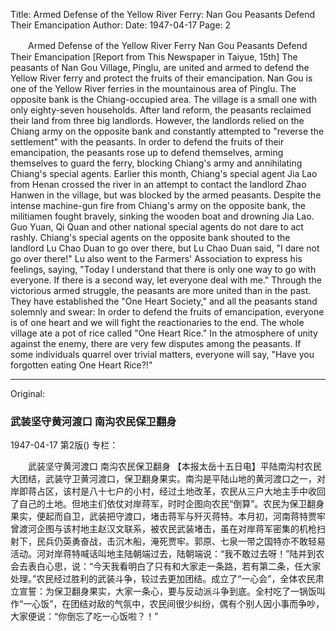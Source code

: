 Title: Armed Defense of the Yellow River Ferry: Nan Gou Peasants Defend Their Emancipation
Author:
Date: 1947-04-17
Page: 2

　　Armed Defense of the Yellow River Ferry
    Nan Gou Peasants Defend Their Emancipation
    [Report from This Newspaper in Taiyue, 15th] The peasants of Nan Gou Village, Pinglu, are united and armed to defend the Yellow River ferry and protect the fruits of their emancipation. Nan Gou is one of the Yellow River ferries in the mountainous area of Pinglu. The opposite bank is the Chiang-occupied area. The village is a small one with only eighty-seven households. After land reform, the peasants reclaimed their land from three big landlords. However, the landlords relied on the Chiang army on the opposite bank and constantly attempted to "reverse the settlement" with the peasants. In order to defend the fruits of their emancipation, the peasants rose up to defend themselves, arming themselves to guard the ferry, blocking Chiang's army and annihilating Chiang's special agents. Earlier this month, Chiang's special agent Jia Lao from Henan crossed the river in an attempt to contact the landlord Zhao Hanwen in the village, but was blocked by the armed peasants. Despite the intense machine-gun fire from Chiang's army on the opposite bank, the militiamen fought bravely, sinking the wooden boat and drowning Jia Lao. Guo Yuan, Qi Quan and other national special agents do not dare to act rashly. Chiang's special agents on the opposite bank shouted to the landlord Lu Chao Duan to go over there, but Lu Chao Duan said, "I dare not go over there!" Lu also went to the Farmers' Association to express his feelings, saying, "Today I understand that there is only one way to go with everyone. If there is a second way, let everyone deal with me." Through the victorious armed struggle, the peasants are more united than in the past. They have established the "One Heart Society," and all the peasants stand solemnly and swear: In order to defend the fruits of emancipation, everyone is of one heart and we will fight the reactionaries to the end. The whole village ate a pot of rice called "One Heart Rice." In the atmosphere of unity against the enemy, there are very few disputes among the peasants. If some individuals quarrel over trivial matters, everyone will say, "Have you forgotten eating One Heart Rice?!"



<hr /> 

Original: 


### 武装坚守黄河渡口  南沟农民保卫翻身

1947-04-17
第2版()
专栏：

　　武装坚守黄河渡口
    南沟农民保卫翻身
    【本报太岳十五日电】平陆南沟村农民大团结，武装守卫黄河渡口，保卫翻身果实。南沟是平陆山地的黄河渡口之一，对岸即蒋占区，该村是八十七户的小村，经过土地改革，农民从三户大地主手中收回了自己的土地。但地主们依仗对岸蒋军，时时企图向农民“倒算”。农民为保卫翻身果实，便起而自卫，武装把守渡口，堵击蒋军与歼灭蒋特。本月初，河南蒋特贾牢曾渡河企图与该村地主赵汉文联系，被农民武装堵击，虽在对岸蒋军密集的机枪扫射下，民兵仍英勇奋战，击沉木船，淹死贾牢。郭原、七泉一带之国特亦不敢轻易活动。河对岸蒋特喊话叫地主陆朝端过去，陆朝端说：“我不敢过去呀！”陆并到农会去表白心思，说：“今天我看明白了只有和大家走一条路，若有第二条，任大家处理。”农民经过胜利的武装斗争，较过去更加团结。成立了“一心会”，全体农民肃立宣誓：为保卫翻身果实，大家一条心，要与反动派斗争到底。全村吃了一锅饭叫作“一心饭”，在团结对敌的气氛中，农民间很少纠纷，偶有个别人因小事而争吵，大家便说：“你倒忘了吃一心饭啦？！”
